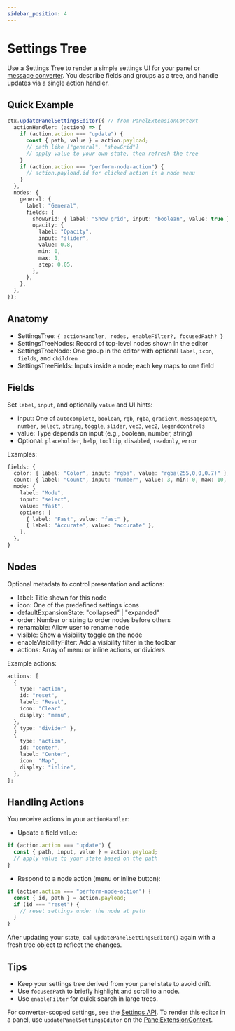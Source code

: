 ```yaml
---
sidebar_position: 4
---
```


# Settings Tree

Use a Settings Tree to render a simple settings UI for your panel or [message converter](./message-converters). You describe fields and groups as a tree, and handle updates via a single action handler.

## Quick Example

```ts
ctx.updatePanelSettingsEditor({ // from PanelExtensionContext
  actionHandler: (action) => {
    if (action.action === "update") {
      const { path, value } = action.payload;
      // path like ["general", "showGrid"]
      // apply value to your own state, then refresh the tree
    }
    if (action.action === "perform-node-action") {
      // action.payload.id for clicked action in a node menu
    }
  },
  nodes: {
    general: {
      label: "General",
      fields: {
        showGrid: { label: "Show grid", input: "boolean", value: true },
        opacity: {
          label: "Opacity",
          input: "slider",
          value: 0.8,
          min: 0,
          max: 1,
          step: 0.05,
        },
      },
    },
  },
});
```

## Anatomy

- SettingsTree: `{ actionHandler, nodes, enableFilter?, focusedPath? }`
- SettingsTreeNodes: Record of top-level nodes shown in the editor
- SettingsTreeNode: One group in the editor with optional `label`, `icon`, `fields`, and `children`
- SettingsTreeFields: Inputs inside a node; each key maps to one field

## Fields

Set `label`, `input`, and optionally `value` and UI hints:

- input: One of `autocomplete`, `boolean`, `rgb`, `rgba`, `gradient`, `messagepath`, `number`, `select`, `string`, `toggle`, `slider`, `vec3`, `vec2`, `legendcontrols`
- value: Type depends on input (e.g., boolean, number, string)
- Optional: `placeholder`, `help`, `tooltip`, `disabled`, `readonly`, `error`

Examples:

```ts
fields: {
  color: { label: "Color", input: "rgba", value: "rgba(255,0,0,0.7)" },
  count: { label: "Count", input: "number", value: 3, min: 0, max: 10, step: 1 },
  mode: {
    label: "Mode",
    input: "select",
    value: "fast",
    options: [
      { label: "Fast", value: "fast" },
      { label: "Accurate", value: "accurate" },
    ],
  },
}
```

## Nodes

Optional metadata to control presentation and actions:

- label: Title shown for this node
- icon: One of the predefined settings icons
- defaultExpansionState: "collapsed" | "expanded"
- order: Number or string to order nodes before others
- renamable: Allow user to rename node
- visible: Show a visibility toggle on the node
- enableVisibilityFilter: Add a visibility filter in the toolbar
- actions: Array of menu or inline actions, or dividers

Example actions:

```ts
actions: [
  {
    type: "action",
    id: "reset",
    label: "Reset",
    icon: "Clear",
    display: "menu",
  },
  { type: "divider" },
  {
    type: "action",
    id: "center",
    label: "Center",
    icon: "Map",
    display: "inline",
  },
];
```

## Handling Actions

You receive actions in your `actionHandler`:

- Update a field value:

```ts
if (action.action === "update") {
  const { path, input, value } = action.payload;
  // apply value to your state based on the path
}
```

- Respond to a node action (menu or inline button):

```ts
if (action.action === "perform-node-action") {
  const { id, path } = action.payload;
  if (id === "reset") {
    // reset settings under the node at path
  }
}
```

After updating your state, call `updatePanelSettingsEditor()` again with a fresh tree object to reflect the changes.

## Tips

- Keep your settings tree derived from your panel state to avoid drift.
- Use `focusedPath` to briefly highlight and scroll to a node.
- Use `enableFilter` for quick search in large trees.

For converter-scoped settings, see the [Settings API](./settings-api). To render this editor in a panel, use `updatePanelSettingsEditor` on the [PanelExtensionContext](./panel-extension-context).

